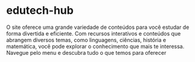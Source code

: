 # edutech-hub
O site oferece uma grande variedade de conteúdos para você estudar de forma divertida e eficiente. Com recursos interativos e conteúdos que abrangem diversos temas, como linguagens, ciências, história e matemática, você pode explorar o conhecimento que mais te interessa. Navegue pelo menu e descubra tudo o que temos para oferecer
